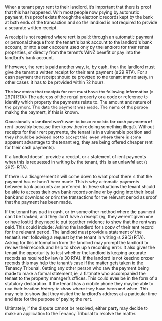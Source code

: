 When a tenant pays rent to their landlord, it’s important that there is proof that this has happened. With most people now paying by automatic payment, this proof exists through the electronic records kept by the bank at both ends of the transaction and so the landlord is not required to provide a separate written receipt.

A receipt is not required where rent is paid:
through an automatic payment or personal cheque from the tenant's bank account to the landlord's bank account, or
into a bank account used only by the landlord for their rental properties, or
directly from the tenant’s WINZ benefit or pay into the landlord’s bank account. 

If however, the rent is paid another way, ie, by cash, then the landlord must give the tenant a written receipt for their rent payment (s 29 RTA). For a cash payment the receipt should be provided to the tenant immediately. In other cases, it has to be provided within 72 hours.

The law states that receipts for rent must have the following information (s 29(1) RTA):
The address of the rental property or a code or reference to identify which property the payments relate to.
The amount and nature of the payment.
The date the payment was made.
The name of the person making the payment, if this is known.

Occasionally a landlord won’t want to issue receipts for cash payments of rent (possibly because they know they’re doing something illegal). Without receipts for their rent payments, the tenant is in a vulnerable position and they should be advised not to accept this, even where there is some apparent advantage to the tenant (eg, they are being offered cheaper rent for their cash payments). 

If a landlord doesn’t provide a receipt, or a statement of rent payments when this is requested in writing by the tenant, this is an unlawful act (s 29(5) RTA).

If there is a disagreement it will come down to what proof there is that the payment has or hasn’t been made. This is why automatic payments between bank accounts are preferred. In these situations the tenant should be able to access their own bank records online or by going into their local bank and download or print the transactions for the relevant period as proof that the payment has been made. 

If the tenant has paid in cash, or by some other method where the payment can’t be tracked, and they don’t have a receipt (eg, they weren’t given one or have lost it) they need to put together evidence to show that the rent was paid. This could include:
Asking the landlord for a copy of their rent record for the relevant period. The landlord must provide a statement of the tenant’s rent following a request by the tenant in writing (s 29(3) RTA). Asking for this information from the landlord may prompt the landlord to review their records and help to show up a recording error. It also gives the tenant the opportunity to test whether the landlord is keeping accurate records as required by law (s 30 RTA). If the landlord is not keeping proper records this may help the tenant’s case if the matter gets taken to the Tenancy Tribunal.
Getting any other person who saw the payment being made to make a formal statement, ie, a flatmate who accompanied the tenant to the property manager’s offices. This could even be in the form of a statutory declaration.
If the tenant has a mobile phone they may be able to use their location history to show where they have been and when. This may help to show that they visited the landlord’s address at a particular time and date for the purpose of paying the rent.

Ultimately, if the dispute cannot be resolved, either party may decide to make an application to the Tenancy Tribunal to resolve the matter.
